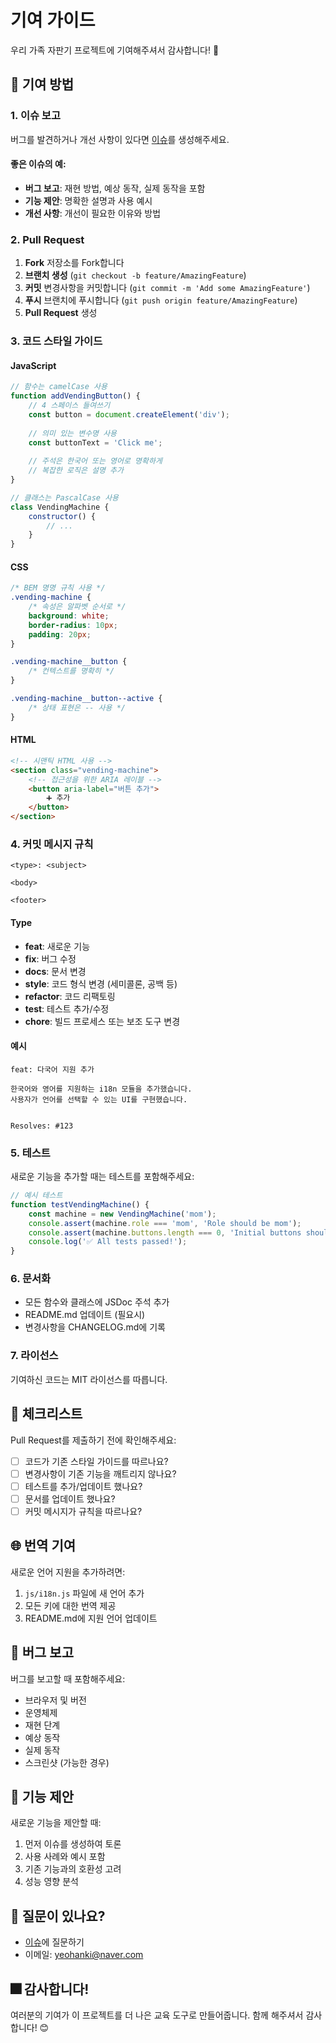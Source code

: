 # 기여 가이드

우리 가족 자판기 프로젝트에 기여해주셔서 감사합니다! 🎉

## 🤝 기여 방법

### 1. 이슈 보고

버그를 발견하거나 개선 사항이 있다면 [이슈](https://github.com/plusiam/family-vending-machine/issues)를 생성해주세요.

#### 좋은 이슈의 예:
- **버그 보고**: 재현 방법, 예상 동작, 실제 동작을 포함
- **기능 제안**: 명확한 설명과 사용 예시
- **개선 사항**: 개선이 필요한 이유와 방법

### 2. Pull Request

1. **Fork** 저장소를 Fork합니다
2. **브랜치 생성** (`git checkout -b feature/AmazingFeature`)
3. **커밋** 변경사항을 커밋합니다 (`git commit -m 'Add some AmazingFeature'`)
4. **푸시** 브랜치에 푸시합니다 (`git push origin feature/AmazingFeature`)
5. **Pull Request** 생성

### 3. 코드 스타일 가이드

#### JavaScript
```javascript
// 함수는 camelCase 사용
function addVendingButton() {
    // 4 스페이스 들여쓰기
    const button = document.createElement('div');
    
    // 의미 있는 변수명 사용
    const buttonText = 'Click me';
    
    // 주석은 한국어 또는 영어로 명확하게
    // 복잡한 로직은 설명 추가
}

// 클래스는 PascalCase 사용
class VendingMachine {
    constructor() {
        // ...
    }
}
```

#### CSS
```css
/* BEM 명명 규칙 사용 */
.vending-machine {
    /* 속성은 알파벳 순서로 */
    background: white;
    border-radius: 10px;
    padding: 20px;
}

.vending-machine__button {
    /* 컨텍스트를 명확히 */
}

.vending-machine__button--active {
    /* 상태 표현은 -- 사용 */
}
```

#### HTML
```html
<!-- 시맨틱 HTML 사용 -->
<section class="vending-machine">
    <!-- 접근성을 위한 ARIA 레이블 -->
    <button aria-label="버튼 추가">
        ➕ 추가
    </button>
</section>
```

### 4. 커밋 메시지 규칙

```
<type>: <subject>

<body>

<footer>
```

#### Type
- **feat**: 새로운 기능
- **fix**: 버그 수정
- **docs**: 문서 변경
- **style**: 코드 형식 변경 (세미콜론, 공백 등)
- **refactor**: 코드 리팩토링
- **test**: 테스트 추가/수정
- **chore**: 빌드 프로세스 또는 보조 도구 변경

#### 예시
```
feat: 다국어 지원 추가

한국어와 영어를 지원하는 i18n 모듈을 추가했습니다.
사용자가 언어를 선택할 수 있는 UI를 구현했습니다.


Resolves: #123
```

### 5. 테스트

새로운 기능을 추가할 때는 테스트를 포함해주세요:

```javascript
// 예시 테스트
function testVendingMachine() {
    const machine = new VendingMachine('mom');
    console.assert(machine.role === 'mom', 'Role should be mom');
    console.assert(machine.buttons.length === 0, 'Initial buttons should be empty');
    console.log('✅ All tests passed!');
}
```

### 6. 문서화

- 모든 함수와 클래스에 JSDoc 주석 추가
- README.md 업데이트 (필요시)
- 변경사항을 CHANGELOG.md에 기록

### 7. 라이선스

기여하신 코드는 MIT 라이선스를 따릅니다.

## 📝 체크리스트

Pull Request를 제출하기 전에 확인해주세요:

- [ ] 코드가 기존 스타일 가이드를 따르나요?
- [ ] 변경사항이 기존 기능을 깨트리지 않나요?
- [ ] 테스트를 추가/업데이트 했나요?
- [ ] 문서를 업데이트 했나요?
- [ ] 커밋 메시지가 규칙을 따르나요?

## 🌐 번역 기여

새로운 언어 지원을 추가하려면:

1. `js/i18n.js` 파일에 새 언어 추가
2. 모든 키에 대한 번역 제공
3. README.md에 지원 언어 업데이트

## 🐛 버그 보고

버그를 보고할 때 포함해주세요:

- 브라우저 및 버전
- 운영체제
- 재현 단계
- 예상 동작
- 실제 동작
- 스크린샷 (가능한 경우)

## 🚀 기능 제안

새로운 기능을 제안할 때:

1. 먼저 이슈를 생성하여 토론
2. 사용 사례와 예시 포함
3. 기존 기능과의 호환성 고려
4. 성능 영향 분석

## 🤔 질문이 있나요?

- [이슈](https://github.com/plusiam/family-vending-machine/issues)에 질문하기
- 이메일: yeohanki@naver.com

## 🎆 감사합니다!

여러분의 기여가 이 프로젝트를 더 나은 교육 도구로 만들어줍니다. 함께 해주셔서 감사합니다! 😊